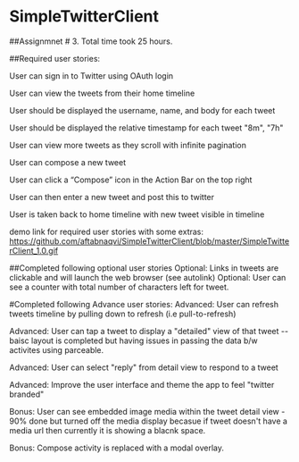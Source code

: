 # SimpleTwitterClient

##Assignmnet # 3. 
Total time took 25 hours.

##Required user stories:

User can sign in to Twitter using OAuth login

User can view the tweets from their home timeline

User should be displayed the username, name, and body for each tweet

User should be displayed the relative timestamp for each tweet "8m", "7h"

User can view more tweets as they scroll with infinite pagination

User can compose a new tweet

User can click a “Compose” icon in the Action Bar on the top right

User can then enter a new tweet and post this to twitter

User is taken back to home timeline with new tweet visible in timeline

demo link for required user stories with some extras: https://github.com/aftabnaqvi/SimpleTwitterClient/blob/master/SimpleTwitterClient_1.0.gif

##Completed following optional user stories
Optional: Links in tweets are clickable and will launch the web browser (see autolink)
Optional: User can see a counter with total number of characters left for tweet.

#Completed following Advance user stories:
Advanced: User can refresh tweets timeline by pulling down to refresh (i.e pull-to-refresh)

Advanced: User can tap a tweet to display a "detailed" view of that tweet -- baisc layout is completed but having issues in passing the data b/w activites using parceable.

Advanced: User can select "reply" from detail view to respond to a tweet

Advanced: Improve the user interface and theme the app to feel "twitter branded"

Bonus: User can see embedded image media within the tweet detail view - 90% done but turned off the media display becasue if tweet doesn't have a media url then currently it is showing a blacnk space.

Bonus: Compose activity is replaced with a modal overlay.

